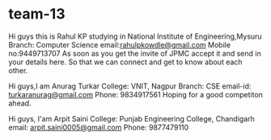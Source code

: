 # team-13
Hi guys this is Rahul KP studying in National Institute of Engineering,Mysuru
Branch: Computer Science
email:rahulpkowdle@gmail.com
Mobile no:9449713707
As soon as you get the invite of JPMC accept it and send in your details here. So that we can connect and get to know about each other.

Hi guys,I am Anurag Turkar
College: VNIT, Nagpur
Branch: CSE
email-id: turkaranurag@gmail.com
Phone: 9834917561
Hoping for a good competiton ahead.

Hi guys, I'am Arpit Saini
College: Punjab Engineering College, Chandigarh
email: arpit.saini0005@gmail.com
Phone: 9877479110
